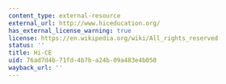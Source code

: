 ```yaml
---
content_type: external-resource
external_url: http://www.hiceducation.org/
has_external_license_warning: true
license: https://en.wikipedia.org/wiki/All_rights_reserved
status: ''
title: Hi-CE
uid: 76ad7d4b-71fd-4b7b-a24b-09a483e4b050
wayback_url: ''
---
```

